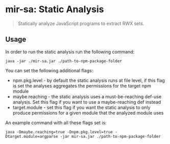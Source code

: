 # mir-sa: Static Analysis
> Statically analyze JavaScript programs to extract RWX sets.

## Usage

In order to run the static analysis run the following command:
```
java -jar ./mir-sa.jar ./path-to-npm-package-folder
```

You can set the following additional flags:
* npm.pkg.level - by default the static analysis runs at file level, if this flag is set the analyses aggregates the permissions for the target npm module
* maybe.reaching - the static analysis uses a must-be-reaching def-use analysis. Set this flag if you want to use a maybe-reaching def instead
* target.module - set this flag if you want the static analysis to only produce permissions for a given module that the analyzed module uses

An example command with all these flags set is:
```
java -Dmaybe.reaching=true -Dnpm.pkg.level=true -Dtarget.module=argparse -jar mir-sa.jar ./path-to-npm-package-folder
```

